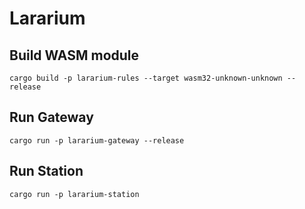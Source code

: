 # Lararium

## Build WASM module

```
cargo build -p lararium-rules --target wasm32-unknown-unknown --release
```

## Run Gateway

```
cargo run -p lararium-gateway --release
```

## Run Station

```
cargo run -p lararium-station
```
